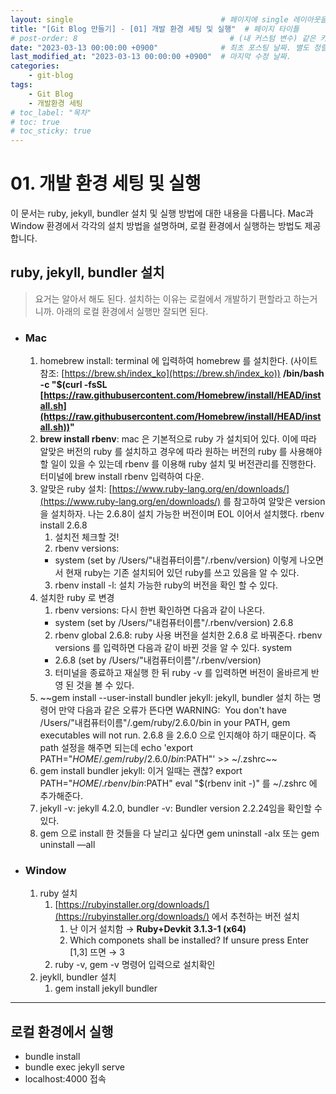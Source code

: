 ```yaml
---
layout: single                                 # 페이지에 single 레이아웃을 적용
title: "[Git Blog 만들기] - [01] 개발 환경 세팅 및 실행"  # 페이지 타이틀
# post-order: 8                                  # (내 커스텀 변수) 같은 카테고리 내 정렬 순서
date: "2023-03-13 00:00:00 +0900"              # 최초 포스팅 날짜. 별도 정렬 순서가 없으면 이 값으로 정렬됨. 파일명에 기록되어있다면 생략 가능.
last_modified_at: "2023-03-13 00:00:00 +0900"  # 마지막 수정 날짜.
categories:
    - git-blog
tags:
    - Git Blog
    - 개발환경 세팅
# toc_label: "목차"
# toc: true
# toc_sticky: true
---
```

# 01. 개발 환경 세팅 및 실행

이 문서는 ruby, jekyll, bundler 설치 및 실행 방법에 대한 내용을 다룹니다. Mac과 Window 환경에서 각각의 설치 방법을 설명하며, 로컬 환경에서 실행하는 방법도 제공합니다.

## ruby, jekyll, bundler 설치

> 요거는 알아서 해도 된다.
설치하는 이유는 로컬에서 개발하기 편할라고 하는거니까.
아래의 로컬 환경에서 실행만 잘되면 된다.

- ### Mac
    1. homebrew install: terminal 에 입력하여 homebrew 를 설치한다.
    (사이트 참조: [https://brew.sh/index_ko](https://brew.sh/index_ko))
    **/bin/bash -c "$(curl -fsSL [https://raw.githubusercontent.com/Homebrew/install/HEAD/install.sh](https://raw.githubusercontent.com/Homebrew/install/HEAD/install.sh))"**
    2. **brew install rbenv**: mac 은 기본적으로 ruby 가 설치되어 있다. 이에 따라 알맞은 버전의 ruby 를 설치하고 경우에 따라 원하는 버전의 ruby 를 사용해야할 일이 있을 수 있는데 rbenv 를 이용해 ruby 설치 및 버전관리를 진행한다. 터미널에 brew install rbenv 입력하여 다운.
    3. 알맞은 ruby 설치: [https://www.ruby-lang.org/en/downloads/](https://www.ruby-lang.org/en/downloads/) 를 참고하여 알맞은 version을 설치하자. 나는 2.6.8이 설치 가능한 버전이며 EOL 이어서 설치했다. rbenv install 2.6.8
        1. 설치전 체크할 것!
        2. rbenv versions:
        * system (set by /Users/"내컴퓨터이름"/.rbenv/version) 이렇게 나오면서 현재 ruby는 기존 설치되어 있던 ruby를 쓰고 있음을 알 수 있다.
        3. rbenv install -l: 설치 가능한 ruby의 버전을 확인 할 수 있다.
    4. 설치한 ruby 로 변경
        1. rbenv versions: 다시 한번 확인하면 다음과 같이 나온다.
        * system (set by /Users/"내컴퓨터이름"/.rbenv/version)
           2.6.8
        2. rbenv global 2.6.8: ruby 사용 버전을 설치한 2.6.8 로 바꿔준다.
        rbenv versions 를 입력하면 다음과 같이 바뀐 것을 알 수 있다.
           system
        * 2.6.8 (set by /Users/"내컴퓨터이름"/.rbenv/version)
        3. 터미널을 종료하고 재실행 한 뒤 ruby -v 를 입력하면 버전이 올바르게 반영 된 것을 볼 수 있다.
    5. ~~gem install --user-install bundler jekyll: jekyll, bundler 설치 하는 명령어
    만약 다음과 같은 오류가 뜬다면
    WARNING:  You don't have /Users/"내컴퓨터이름"/.gem/ruby/2.6.0/bin in your PATH, gem executables will not run.
    2.6.8 을 2.6.0 으로 인지해야 하기 때문이다. 즉 path 설정을 해주면 되는데
    echo 'export PATH="$HOME/.gem/ruby/2.6.0/bin:$PATH"' >> ~/.zshrc~~
    6. gem install bundler jekyll: 이거 일때는 괜찮?
    export PATH="$HOME/.rbenv/bin:$PATH"
    eval "$(rbenv init -)"
    를 ~/.zshrc 에 추가해준다.
    7. jekyll -v: jekyll 4.2.0, bundler -v: Bundler version 2.2.24임을 확인할 수 있다.
    8. gem 으로 install 한 것들을 다 날리고 싶다면 gem uninstall -aIx 또는 gem uninstall —aIl
- ### Window
    1. ruby 설치
        1. [https://rubyinstaller.org/downloads/](https://rubyinstaller.org/downloads/) 에서 추천하는 버전 설치
            1. 난 이거 설치함 → **Ruby+Devkit 3.1.3-1 (x64)**
            2. Which componets shall be installed? If unsure press Enter [1,3] 뜨면 → 3
        2. ruby -v, gem -v 명령어 입력으로 설치확인
    2. jeykll, bundler 설치
        1. gem install jekyll bundler


---

## 로컬 환경에서 실행

- bundle install
- bundle exec jekyll serve
- localhost:4000 접속

